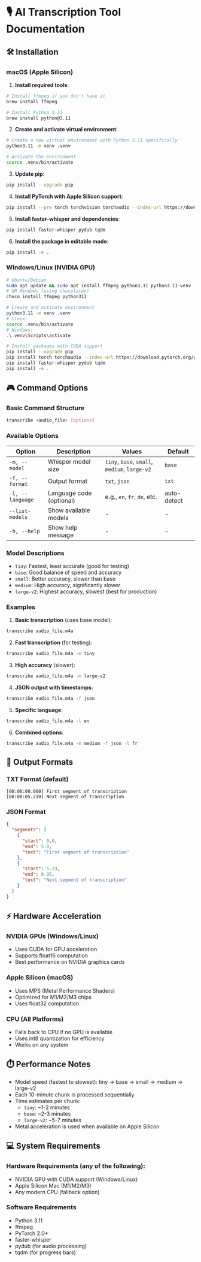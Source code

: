 # 🎙️ AI Transcription Tool Documentation

## 🛠️ Installation 

### macOS (Apple Silicon)

1. **Install required tools**:
```bash
# Install ffmpeg if you don't have it
brew install ffmpeg

# Install Python 3.11
brew install python@3.11
```

2. **Create and activate virtual environment**:
```bash
# Create a new virtual environment with Python 3.11 specifically
python3.11 -m venv .venv

# Activate the environment
source .venv/bin/activate
```

3. **Update pip**:
```bash
pip install --upgrade pip
```

4. **Install PyTorch with Apple Silicon support**:
```bash
pip install --pre torch torchvision torchaudio --index-url https://download.pytorch.org/whl/nightly/cpu
```

5. **Install faster-whisper and dependencies**:
```bash
pip install faster-whisper pydub tqdm
```

6. **Install the package in editable mode**:
```bash
pip install -e .
```

### Windows/Linux (NVIDIA GPU)
```bash
# Ubuntu/Debian
sudo apt update && sudo apt install ffmpeg python3.11 python3.11-venv
# OR Windows (using chocolatey)
choco install ffmpeg python311

# Create and activate environment
python3.11 -m venv .venv
# Linux:
source .venv/bin/activate
# Windows:
.\.venv\Scripts\activate

# Install packages with CUDA support
pip install --upgrade pip
pip install torch torchaudio --index-url https://download.pytorch.org/whl/cu118
pip install faster-whisper pydub tqdm
pip install -e .
```

## 🎮 Command Options

### Basic Command Structure
```bash
transcribe <audio_file> [options]
```

### Available Options
| Option | Description | Values | Default |
|--------|-------------|---------|---------|
| `-m, --model` | Whisper model size | `tiny`, `base`, `small`, `medium`, `large-v2` | `base` |
| `-f, --format` | Output format | `txt`, `json` | `txt` |
| `-l, --language` | Language code (optional) | e.g., `en`, `fr`, `de`, etc. | auto-detect |
| `--list-models` | Show available models | - | - |
| `-h, --help` | Show help message | - | - |

### Model Descriptions
- `tiny`: Fastest, least accurate (good for testing)
- `base`: Good balance of speed and accuracy
- `small`: Better accuracy, slower than base
- `medium`: High accuracy, significantly slower
- `large-v2`: Highest accuracy, slowest (best for production)

### Examples
1. **Basic transcription** (uses base model):
```bash
transcribe audio_file.m4a
```

2. **Fast transcription** (for testing):
```bash
transcribe audio_file.m4a -m tiny
```

3. **High accuracy** (slower):
```bash
transcribe audio_file.m4a -m large-v2
```

4. **JSON output with timestamps**:
```bash
transcribe audio_file.m4a -f json
```

5. **Specific language**:
```bash
transcribe audio_file.m4a -l en
```

6. **Combined options**:
```bash
transcribe audio_file.m4a -m medium -f json -l fr
```

## 📝 Output Formats

### TXT Format (default)
```
[00:00:00.000] First segment of transcription
[00:00:05.230] Next segment of transcription
```

### JSON Format
```json
{
  "segments": [
    {
      "start": 0.0,
      "end": 5.0,
      "text": "First segment of transcription"
    },
    {
      "start": 5.23,
      "end": 8.95,
      "text": "Next segment of transcription"
    }
  ]
}
```

## ⚡ Hardware Acceleration

### NVIDIA GPUs (Windows/Linux)
- Uses CUDA for GPU acceleration
- Supports float16 computation
- Best performance on NVIDIA graphics cards

### Apple Silicon (macOS)
- Uses MPS (Metal Performance Shaders)
- Optimized for M1/M2/M3 chips
- Uses float32 computation

### CPU (All Platforms)
- Falls back to CPU if no GPU is available
- Uses int8 quantization for efficiency
- Works on any system

## ⏱️ Performance Notes
- Model speed (fastest to slowest): tiny → base → small → medium → large-v2
- Each 10-minute chunk is processed sequentially
- Time estimates per chunk:
  - `tiny`: ~1-2 minutes
  - `base`: ~2-3 minutes
  - `large-v2`: ~5-7 minutes
- Metal acceleration is used when available on Apple Silicon

## 💻 System Requirements

### Hardware Requirements (any of the following):
- NVIDIA GPU with CUDA support (Windows/Linux)
- Apple Silicon Mac (M1/M2/M3)
- Any modern CPU (fallback option)

### Software Requirements
- Python 3.11
- ffmpeg
- PyTorch 2.0+
- faster-whisper
- pydub (for audio processing)
- tqdm (for progress bars)
